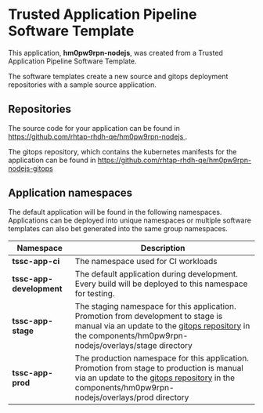 # Trusted Application Pipeline Software Template

This application, **hm0pw9rpn-nodejs**, was created from a Trusted Application Pipeline Software Template.

The software templates create a new source and gitops deployment repositories with a sample source application. 

## Repositories

The source code for your application can be found in [https://github.com/rhtap-rhdh-qe/hm0pw9rpn-nodejs ](https://github.com/rhtap-rhdh-qe/hm0pw9rpn-nodejs ).
 
The gitops repository, which contains the kubernetes manifests for the application can be found in 
[https://github.com/rhtap-rhdh-qe/hm0pw9rpn-nodejs-gitops ](https://github.com/rhtap-rhdh-qe/hm0pw9rpn-nodejs-gitops ) 

## Application namespaces 

The default application will be found in the following namespaces. Applications can be deployed into unique namespaces or multiple software templates can also bet generated into the same group namespaces.  

|  Namespace   |  Description   |  
| -------- | -------- |
| **tssc-app-ci** | The namespace used for CI workloads |
| **tssc-app-development** | The default application during development. Every build will be deployed to this namespace for testing. |
| **tssc-app-stage** | The staging namespace for this application. Promotion from development to stage is manual via an update to the [gitops repository](https://github.com/rhtap-rhdh-qe/hm0pw9rpn-nodejs-gitops ) in the components/hm0pw9rpn-nodejs/overlays/stage directory |
| **tssc-app-prod** | The production namespace for this application. Promotion from stage to production is manual via an update to the [gitops repository](https://github.com/rhtap-rhdh-qe/hm0pw9rpn-nodejs-gitops ) in the components/hm0pw9rpn-nodejs/overlays/prod directory |